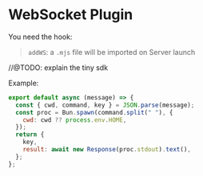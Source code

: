 # WebSocket Plugin

You need the hook:

> `addWS`: a `.mjs` file will be imported on Server launch

//@TODO: explain the tiny sdk

Example:

```js
export default async (message) => {
  const { cwd, command, key } = JSON.parse(message);
  const proc = Bun.spawn(command.split(" "), {
    cwd: cwd ?? process.env.HOME,
  });
  return {
    key,
    result: await new Response(proc.stdout).text(),
  };
};
```
